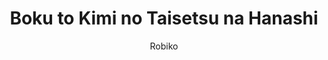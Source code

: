 --- 
slug: "boku-to-kimi-no-taisetsu-na-hanashi"
title: "Boku to Kimi no Taisetsu na Hanashi"
publishdate: "2018-12-22"
src: "https://365manga.net/manga/boku-to-kimi-no-taisetsu-na-hanashi"
author: "Robiko"
image: "https://data.365manga.net/images/thumbnails/32703-boku-to-kimi-no-taisetsu-na-hanashi.jpg"
tags: ["Comedy","Drama","Romance","School life","Shoujo","Shoujo ai"]
chapters: ["Chapter 26 ","Chapter 25 ","Chapter 24 ","Chapter 23.1 ","Chapter 23 ","Chapter 22 ","Chapter 21 ","Chapter 20: Ep. 20 ","Chapter 19 ","Chapter 18 ","Chapter 17 ","Chapter 16 ","Chapter 15 ","Chapter 14 ","Chapter 13 ","Chapter 12 ","Chapter 11 ","Chapter 10 ","Chapter 9 ","Chapter 8 ","Chapter 7 ","Chapter 6: The Takane No Hana Is Surprisingly Free ","Chapter 5: I'm The Kind Of Person Who's Motivated By Compliments ","Chapter 4: Discussion Man ","Chapter 3: V2 : A Woman's Worries Entwine Like Natto ","Chapter 2: V2 : Where Boys And Girls Cross Paths ","Chapter 1: V2 : Let's Talk About An Important Story."]
chapterlinks: ["https://365manga.net/boku-to-kimi-no-taisetsu-na-hanashi/chapter-26.html","https://365manga.net/boku-to-kimi-no-taisetsu-na-hanashi/chapter-25.html","https://365manga.net/boku-to-kimi-no-taisetsu-na-hanashi/chapter-24.html","https://365manga.net/boku-to-kimi-no-taisetsu-na-hanashi/chapter-23-1.html","https://365manga.net/boku-to-kimi-no-taisetsu-na-hanashi/chapter-23.html","https://365manga.net/boku-to-kimi-no-taisetsu-na-hanashi/chapter-22.html","https://365manga.net/boku-to-kimi-no-taisetsu-na-hanashi/chapter-21.html","https://365manga.net/boku-to-kimi-no-taisetsu-na-hanashi/chapter-20.html","https://365manga.net/boku-to-kimi-no-taisetsu-na-hanashi/chapter-19.html","https://365manga.net/boku-to-kimi-no-taisetsu-na-hanashi/chapter-18.html","https://365manga.net/boku-to-kimi-no-taisetsu-na-hanashi/chapter-17.html","https://365manga.net/boku-to-kimi-no-taisetsu-na-hanashi/chapter-16.html","https://365manga.net/boku-to-kimi-no-taisetsu-na-hanashi/chapter-15.html","https://365manga.net/boku-to-kimi-no-taisetsu-na-hanashi/chapter-14.html","https://365manga.net/boku-to-kimi-no-taisetsu-na-hanashi/chapter-13.html","https://365manga.net/boku-to-kimi-no-taisetsu-na-hanashi/chapter-12.html","https://365manga.net/boku-to-kimi-no-taisetsu-na-hanashi/chapter-11.html","https://365manga.net/boku-to-kimi-no-taisetsu-na-hanashi/chapter-10.html","https://365manga.net/boku-to-kimi-no-taisetsu-na-hanashi/chapter-9.html","https://365manga.net/boku-to-kimi-no-taisetsu-na-hanashi/chapter-8.html","https://365manga.net/boku-to-kimi-no-taisetsu-na-hanashi/chapter-7.html","https://365manga.net/boku-to-kimi-no-taisetsu-na-hanashi/chapter-6.html","https://365manga.net/boku-to-kimi-no-taisetsu-na-hanashi/chapter-5.html","https://365manga.net/boku-to-kimi-no-taisetsu-na-hanashi/chapter-4.html","https://365manga.net/boku-to-kimi-no-taisetsu-na-hanashi/chapter-3.html","https://365manga.net/boku-to-kimi-no-taisetsu-na-hanashi/chapter-2.html","https://365manga.net/boku-to-kimi-no-taisetsu-na-hanashi/chapter-1.html"]
description: "From Anime News Network: The high school romantic comedy manga centers on Aizawa, a high school girl who is in love with her classmate Azuma, but she doesn't talk much in school. In the train station, Aizawa says something completely unexpected to him."
---